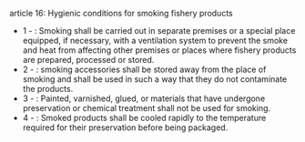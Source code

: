 article 16: Hygienic conditions for smoking fishery products

<ul>
			<li>1 - : Smoking shall be carried out in separate premises or a special place equipped, if necessary, with a ventilation system to prevent the smoke and heat from affecting other premises or places where fishery products are prepared, processed or stored.<ul>
			</ul></li>			<li>2 - : smoking accessories shall be stored away from the place of smoking and shall be used in such a way that they do not contaminate the products.<ul>
			</ul></li>			<li>3 - : Painted, varnished, glued, or materials that have undergone preservation or chemical treatment shall not be used for smoking.<ul>
			</ul></li>			<li>4 - : Smoked products shall be cooled rapidly to the temperature required for their preservation before being packaged.<ul>
			</ul></li></ul>